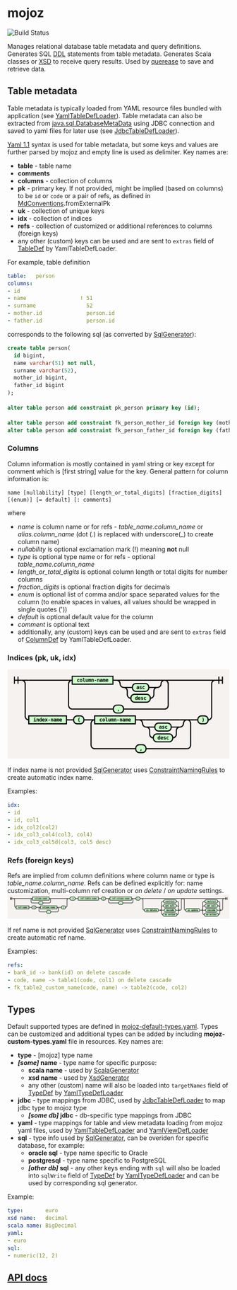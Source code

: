 # mojoz

![Build Status](https://github.com/guntiso/mojoz/actions/workflows/ci.yaml/badge.svg)

Manages relational database table metadata and query definitions.
Generates SQL [DDL](https://en.wikipedia.org/wiki/Data_definition_language) statements from table metadata.
Generates Scala classes or [XSD](https://en.wikipedia.org/wiki/XML_Schema_(W3C)) to receive query results.
Used by [querease](https://github.com/guntiso/querease) to save and retrieve data.

## Table metadata

Table metadata is typically loaded from YAML resource files bundled with application
(see [YamlTableDefLoader](https://static.javadoc.io/org.mojoz/mojoz_2.13/3.0.0/org/mojoz/metadata/in/YamlTableDefLoader.html)).
Table metadata can also be extracted from
[java.sql.DatabaseMetaData](https://docs.oracle.com/en/java/javase/11/docs/api/java.sql/java/sql/DatabaseMetaData.html)
using JDBC connection and saved to yaml files for later use
(see [JdbcTableDefLoader](https://static.javadoc.io/org.mojoz/mojoz_2.13/3.0.0/org/mojoz/metadata/in/JdbcTableDefLoader$.html)).

[Yaml 1.1](https://yaml.org/spec/1.1/) syntax is used for table metadata, but some keys and values are further parsed by mojoz and empty line is used as delimiter.
Key names are:

* **table** - table name
* **comments**
* **columns** - collection of columns
* **pk** - primary key. If not provided, might be implied (based on columns) to be `id` or `code` or a pair of refs,
  as defined in [MdConventions](https://static.javadoc.io/org.mojoz/mojoz_2.13/3.0.0/org/mojoz/metadata/io/MdConventions.html).fromExternalPk
* **uk** - collection of unique keys
* **idx** - collection of indices
* **refs** - collection of customized or additional references to columns (foreign keys)
* any other (custom) keys can be used and are sent to `extras` field of [TableDef](https://static.javadoc.io/org.mojoz/mojoz_2.13/3.0.0/org/mojoz/metadata/TableDef.html)
  by YamlTableDefLoader.

For example, table definition
```yaml
table:   person
columns:
- id
- name                 ! 51
- surname                52
- mother.id              person.id
- father.id              person.id
```
corresponds to the following sql (as converted by [SqlGenerator](https://static.javadoc.io/org.mojoz/mojoz_2.13/3.0.0/org/mojoz/metadata/out/SqlGenerator$.html)):
```sql
create table person(
  id bigint,
  name varchar(51) not null,
  surname varchar(52),
  mother_id bigint,
  father_id bigint
);

alter table person add constraint pk_person primary key (id);

alter table person add constraint fk_person_mother_id foreign key (mother_id) references person(id);
alter table person add constraint fk_person_father_id foreign key (father_id) references person(id);
```
### Columns

Column information is mostly contained in yaml string or key except for comment which is \[first string\] value for the key.
General pattern for column information is:
```
name [nullability] [type] [length_or_total_digits] [fraction_digits] [(enum)] [= default] [: comments]
```
where
* _name_ is column name or for refs - _table_name.column_name_ or _alias.column_name_ (dot (.) is replaced with underscore(\_) to create column name)
* _nullability_ is optional exclamation mark (!) meaning **not** null
* _type_ is optional type name or for refs - optional _table_name.column_name_
* _length_or_total_digits_ is optional column length or total digits for number columns
* _fraction_digits_ is optional fraction digits for decimals
* _enum_ is optional list of comma and/or space separated values for the column (to enable spaces in values, all values should be wrapped in single quotes ('))
* _default_ is optional default value for the column
* _comment_ is optional text
* additionally, any (custom) keys can be used and are sent to `extras` field of [ColumnDef](https://static.javadoc.io/org.mojoz/mojoz_2.13/3.0.0/org/mojoz/metadata/ColumnDef.html)
  by YamlTableDefLoader.

### Indices (pk, uk, idx)

![Indices syntax diagram](docs/diagrams/png/indices.png)

If index name is not provided [SqlGenerator](https://static.javadoc.io/org.mojoz/mojoz_2.13/3.0.0/org/mojoz/metadata/out/SqlGenerator.html) uses
[ConstraintNamingRules](https://static.javadoc.io/org.mojoz/mojoz_2.13/3.0.0/org/mojoz/metadata/out/SqlGenerator$$ConstraintNamingRules.html)
to create automatic index name.

Examples:
```yaml
idx:
- id
- id, col1
- idx_col2(col2)
- idx_col3_col4(col3, col4)
- idx_col3_col5d(col3, col5 desc)
```

### Refs (foreign keys)

Refs are implied from column definitions where column name or type is _table_name.column_name_. Refs can be defined explicitly for: name customization, multi-column ref creation or _on delete_ / _on update_ settings.
![Refs syntax diagram](docs/diagrams/png/refs.png)

If ref name is not provided [SqlGenerator](https://static.javadoc.io/org.mojoz/mojoz_2.13/3.0.0/org/mojoz/metadata/out/SqlGenerator.html) uses
[ConstraintNamingRules](https://static.javadoc.io/org.mojoz/mojoz_2.13/3.0.0/org/mojoz/metadata/out/SqlGenerator$$ConstraintNamingRules.html)
to create automatic ref name.

Examples:
```yaml
refs:
- bank_id -> bank(id) on delete cascade
- code, name -> table1(code, col1) on delete cascade
- fk_table2_custom_name(code, name) -> table2(code, col2)
```

## Types

Default supported types are defined in [mojoz-default-types.yaml](src/main/resources/mojoz-default-types.yaml).
Types can be customized and additional types can be added by including **mojoz-custom-types.yaml** file in resources.
Key names are:
* **type** - [mojoz] type name
* **_[some]_ name** - type name for specific purpose:
  * **scala name** - used by [ScalaGenerator](https://static.javadoc.io/org.mojoz/mojoz_2.13/3.0.0/org/mojoz/metadata/out/ScalaGenerator.html)
  * **xsd name** - used by [XsdGenerator](https://static.javadoc.io/org.mojoz/mojoz_2.13/3.0.0/org/mojoz/metadata/out/XsdGenerator.html)
  * any other (custom) name will also be loaded into
    `targetNames` field of [TypeDef](https://static.javadoc.io/org.mojoz/mojoz_2.13/3.0.0/org/mojoz/metadata/TypeDef.html)
    by [YamlTypeDefLoader](https://static.javadoc.io/org.mojoz/mojoz_2.13/3.0.0/org/mojoz/metadata/in/YamlTypeDefLoader.html)
* **jdbc** - type mappings from JDBC,
  used by [JdbcTableDefLoader](https://static.javadoc.io/org.mojoz/mojoz_2.13/3.0.0/org/mojoz/metadata/in/JdbcTableDefLoader$.html)
  to map jdbc type to mojoz type
  * **_[some db]_ jdbc** - db-specific type mappings from JDBC
* **yaml** - type mappings for table and view metadata loading from mojoz yaml files,
  used by [YamlTableDefLoader](https://static.javadoc.io/org.mojoz/mojoz_2.13/3.0.0/org/mojoz/metadata/in/YamlTableDefLoader.html)
  and [YamlViewDefLoader](https://static.javadoc.io/org.mojoz/mojoz_2.13/3.0.0/org/mojoz/metadata/in/YamlViewDefLoader.html)
* **sql** - type info used by [SqlGenerator](https://static.javadoc.io/org.mojoz/mojoz_2.13/3.0.0/org/mojoz/metadata/out/SqlGenerator$.html),
  can be overiden for specific database, for example:
  * **oracle sql** - type name specific to Oracle
  * **postgresql** - type name specific to PostgreSQL
  * **_[other db]_ sql** - any other keys ending with `sql` will also be loaded into
    `sqlWrite` field of [TypeDef](https://static.javadoc.io/org.mojoz/mojoz_2.13/3.0.0/org/mojoz/metadata/TypeDef.html)
    by [YamlTypeDefLoader](https://static.javadoc.io/org.mojoz/mojoz_2.13/3.0.0/org/mojoz/metadata/in/YamlTypeDefLoader.html)
    and can be used by corresponding sql generator.

Example:
```yaml
type:       euro
xsd name:   decimal
scala name: BigDecimal
yaml:
- euro
sql:
- numeric(12, 2)
```

## [API docs](https://static.javadoc.io/org.mojoz/mojoz_2.13/3.0.0/org/mojoz/metadata/index.html)
